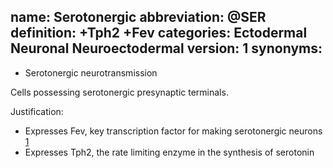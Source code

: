 name: Serotonergic
abbreviation: @SER
definition: +Tph2 +Fev
categories: Ectodermal Neuronal Neuroectodermal
version: 1
synonyms:
---

- Serotonergic neurotransmission

Cells possessing serotonergic presynaptic terminals. 

Justification:

* Expresses Fev, key transcription factor for making serotonergic neurons [1]
* Expresses Tph2, the rate limiting enzyme in the synthesis of serotonin

[1]: http://www.nature.com/mp/journal/v21/n1/full/mp2015101a.html